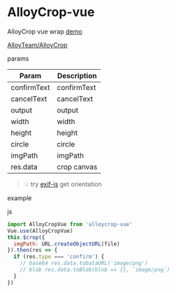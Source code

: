 # AlloyCrop-vue

AlloyCrop vue wrap [demo](https://l-ll.me/alloy-crop-vue/)

[AlloyTeam/AlloyCrop](https://github.com/AlloyTeam/AlloyCrop)


params

| Param | Description |
| ----- | ----------- |
| confirmText | confirmText |
| cancelText | cancelText |
| output | output |
| width | width |
| height | height |
| circle | circle |
| imgPath | imgPath |
| res.data | crop canvas |

> 💡️ try [exif-js](https://github.com/exif-js/exif-js) get orientation

example

js
```javascript
import AlloyCropVue from 'alloycrop-vue'
Vue.use(AlloyCropVue)
this.$crop({
  imgPath: URL.createObjectURL(file)
}).then(res => {
  if (res.type === 'confirm') {
    // base64 res.data.toDataURL('image/png')
    // blob res.data.toBlob(blob => {}, `image/png`)
  }
})
```

